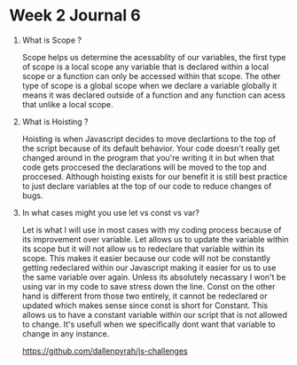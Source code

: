 # Week 2 Journal 6 

1. What is Scope ?

    Scope helps us determine the acessablity of our variables, the first type of scope is a local scope any variable that is declared within a local scope or a function can only be accessed within that scope. The other type of scope is a global scope when we declare a variable globally it means it was declared outside of a function and any function can acess that unlike a local scope.

2. What is Hoisting ?

    Hoisting is when Javascript decides to move declartions to the top of the script because of its default behavior. Your code doesn't really get changed around in the program that you're writing it in but when that code gets proccesed the declarations will be moved to the top and proccesed. Although hoisting exists for our benefit it is still best practice to just declare variables at the top of our code to reduce changes of bugs. 

3. In what cases might you use let vs const vs var?

    Let is what I will use in most cases with my coding process because of its improvement over variable. Let allows us to update the variable within its scope but it will not allow us to redeclare that variable within its scope. This makes it easier because our code will not be constantly getting redeclared within our Javascript making it easier for us to use the same variable over again. Unless its absolutely necassary I won't be using var in my code to save stress down the line. Const on the other hand is different from those two entirely, it cannot be redeclared or updated which makes sense since const is short for Constant. This allows us to have a constant variable within our script that is not allowed to change. It's usefull when we specifically dont want that variable to change in any instance. 

    https://github.com/dallenpyrah/js-challenges